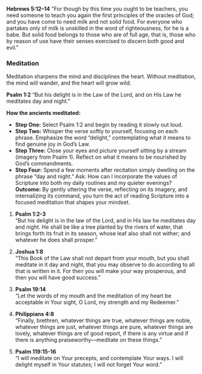 
**Hebrews 5:12–14**
"For though by this time you ought to be teachers, you need someone to teach you again the first principles of the oracles of God; and you have come to need milk and not solid food. For everyone who partakes only of milk is unskilled in the word of righteousness, for he is a babe. But solid food belongs to those who are of full age, that is, those who by reason of use have their senses exercised to discern both good and evil."

### Meditation

Meditation sharpens the mind and disciplines the heart. Without meditation, the mind will wander, and the heart will grow wild.


**Psalm 1:2**
“But his delight is in the Law of the Lord, and on His Law he meditates day and night.”  

**How the ancients meditated:**

- **Step One:** Select Psalm 1:2 and begin by reading it slowly out loud.
- **Step Two:** Whisper the verse softly to yourself, focusing on each phrase. Emphasize the word “delight,” contemplating what it means to find genuine joy in God’s Law.
- **Step Three:** Close your eyes and picture yourself sitting by a stream (imagery from Psalm 1). Reflect on what it means to be nourished by God’s commandments.
- **Step Four:** Spend a few moments after recitation simply dwelling on the phrase “day and night.” Ask: How can I incorporate the values of Scripture into both my daily routines and my quieter evenings?  
    **Outcome:** By gently uttering the verse, reflecting on its imagery, and internalizing its command, you turn the act of reading Scripture into a focused meditation that shapes your mindset.
    

1. **Psalm 1:2-3**  
    “But his delight is in the law of the Lord, and in His law he meditates day and night. He shall be like a tree planted by the rivers of water, that brings forth its fruit in its season, whose leaf also shall not wither; and whatever he does shall prosper.”  
    
2. **Joshua 1:8**  
    “This Book of the Law shall not depart from your mouth, but you shall meditate in it day and night, that you may observe to do according to all that is written in it. For then you will make your way prosperous, and then you will have good success.” 
    
3. **Psalm 19:14**  
    “Let the words of my mouth and the meditation of my heart be acceptable in Your sight, O Lord, my strength and my Redeemer.” 
    
4. **Philippians 4:8**  
    “Finally, brethren, whatever things are true, whatever things are noble, whatever things are just, whatever things are pure, whatever things are lovely, whatever things are of good report, if there is any virtue and if there is anything praiseworthy—meditate on these things.”  
    
5. **Psalm 119:15-16**  
    “I will meditate on Your precepts, and contemplate Your ways. I will delight myself in Your statutes; I will not forget Your word.”  